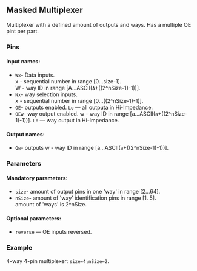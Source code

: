 ## Masked Multiplexer

Multiplexer with a defined amount of outputs and ways. Has a multiple OE pint per part.

### Pins

#### Input names:

- `Wx`- Data inputs.  
  x - sequential number in range [0…size-1].  
  W - way ID in range [A…ASCII(`A`+((2^nSize-1)-1))].
- `Nx`- way selection inputs.  
  x - sequential number in range [0…((2^nSize-1)-1)].
- `OE`- outputs enabled.
  `Lo` — all outputa in Hi-Impedance.
- `OEw`- way output enabled.
  w - way ID in range [a…ASCII(`a`+((2^nSize-1)-1))].
  `Lo` — way output in Hi-Impedance.

#### Output names:

- `Qw`- outputs
  w - way ID in range [a…ASCII(`a`+((2^nSize-1)-1))].

### Parameters

#### Mandatory parameters:

- `size`- amount of output pins in one 'way' in range [2…64].
- `nSize`- amount of 'way' identification pins in range [1..5].   
  amount of 'ways' is 2^nSize.

#### Optional parameters:

- `reverse` — OE inputs reversed.

### Example

4-way 4-pin multiplexer: `size=4;nSize=2`.

